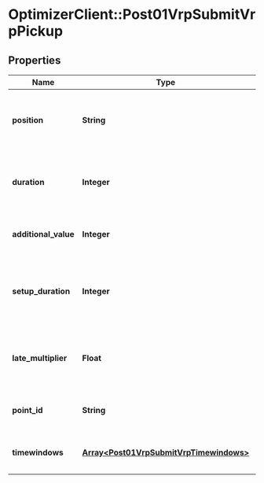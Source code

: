 # OptimizerClient::Post01VrpSubmitVrpPickup

## Properties
Name | Type | Description | Notes
------------ | ------------- | ------------- | -------------
**position** | **String** | Provides an indication on when to do this service among whole route | [optional] [default to &#39;neutral&#39;]
**duration** | **Integer** | Time while the current activity stands until it&#39;s over (in seconds) | [optional] [default to 0]
**additional_value** | **Integer** | Additional value associated to the visit | [optional] 
**setup_duration** | **Integer** | Time at destination before the proper activity is effectively performed | [optional] [default to 0]
**late_multiplier** | **Float** | (ORtools only) Overrides the late_multiplier defined at the vehicle level | [optional] 
**point_id** | **String** | Reference to the associated point | 
**timewindows** | [**Array&lt;Post01VrpSubmitVrpTimewindows&gt;**](Post01VrpSubmitVrpTimewindows.md) | Time slot while the activity may start | [optional] 


